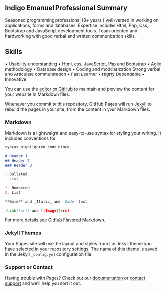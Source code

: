 ## Indigo Emanuel Professional Summary

Seasoned programming professional (8+ years ) well-versed in
working on applications, forms and databases. Expertise includes
Html, Php, Css, Bootstrap and JavaScript development tools.
Team-oriented and hardworking with good verbal and written
communication skills.

## Skills     

• Usability understanding
• Html, css, JavaScript, Php and Bootstrap
• Agile methodology
• Database design
• Coding and modularization
Strong verbal and Articulate communication
• Fast Learner
• Highly Dependable
• Innovative





You can use the [editor on GitHub](https://github.com/indigo77072/IndigoEmanuel_Breif/edit/master/index.md) to maintain and preview the content for your website in Markdown files.

Whenever you commit to this repository, GitHub Pages will run [Jekyll](https://jekyllrb.com/) to rebuild the pages in your site, from the content in your Markdown files.

### Markdown

Markdown is a lightweight and easy-to-use syntax for styling your writing. It includes conventions for

```markdown
Syntax highlighted code block

# Header 1
## Header 2
### Header 3

- Bulleted
- List

1. Numbered
2. List

**Bold** and _Italic_ and `Code` text

[Link](url) and ![Image](src)
```

For more details see [GitHub Flavored Markdown](https://guides.github.com/features/mastering-markdown/).

### Jekyll Themes

Your Pages site will use the layout and styles from the Jekyll theme you have selected in your [repository settings](https://github.com/indigo77072/IndigoEmanuel_Breif/settings). The name of this theme is saved in the Jekyll `_config.yml` configuration file.

### Support or Contact

Having trouble with Pages? Check out our [documentation](https://help.github.com/categories/github-pages-basics/) or [contact support](https://github.com/contact) and we’ll help you sort it out.
